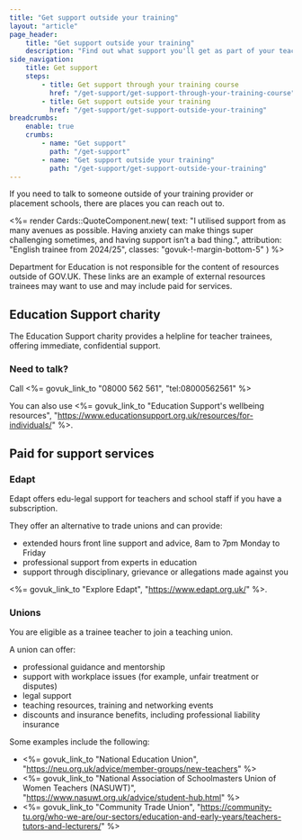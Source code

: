 ```yaml
---
title: "Get support outside your training"
layout: "article"
page_header:
    title: "Get support outside your training"
    description: "Find out what support you'll get as part of your teacher training course."
side_navigation:
    title: Get support
    steps:
        - title: Get support through your training course 
          href: "/get-support/get-support-through-your-training-course"
        - title: Get support outside your training
          href: "/get-support/get-support-outside-your-training"
breadcrumbs: 
    enable: true
    crumbs: 
        - name: "Get support"
          path: "/get-support"
        - name: "Get support outside your training"
          path: "/get-support/get-support-outside-your-training"
---
```

If you need to talk to someone outside of your training provider or placement schools, there are places you can reach out to.

<%= render Cards::QuoteComponent.new(
    text: "I utilised support from as many avenues as possible. Having anxiety can make things super challenging sometimes, and having support isn’t a bad thing.",
    attribution: "English trainee from 2024/25",
    classes: "govuk-!-margin-bottom-5"
) %>

Department for Education is not responsible for the content of resources outside of GOV.UK. These links are an example of external resources trainees may want to use and may include paid for services.

## Education Support charity
The Education Support charity provides a helpline for teacher trainees, offering immediate, confidential support.

### Need to talk?
Call <%= govuk_link_to "08000 562 561", "tel:08000562561" %>

You can also use <%= govuk_link_to "Education Support's wellbeing resources", "https://www.educationsupport.org.uk/resources/for-individuals/" %>.

## Paid for support services
### Edapt
Edapt offers edu-legal support for teachers and school staff if you have a subscription.

They offer an alternative to trade unions and can provide:

- extended hours front line support and advice, 8am to 7pm Monday to Friday
- professional support from experts in education
- support through disciplinary, grievance or allegations made against you

<%= govuk_link_to "Explore Edapt", "https://www.edapt.org.uk/" %>.

### Unions
You are eligible as a trainee teacher to join a teaching union.

A union can offer:

- professional guidance and mentorship
- support with workplace issues (for example, unfair treatment or disputes)
- legal support
- teaching resources, training and networking events
- discounts and insurance benefits, including professional liability insurance

Some examples include the following:

- <%= govuk_link_to "National Education Union", "https://neu.org.uk/advice/member-groups/new-teachers" %>
- <%= govuk_link_to "National Association of Schoolmasters Union of Women Teachers (NASUWT)", "https://www.nasuwt.org.uk/advice/student-hub.html" %>
- <%= govuk_link_to "Community Trade Union", "https://community-tu.org/who-we-are/our-sectors/education-and-early-years/teachers-tutors-and-lecturers/" %>
